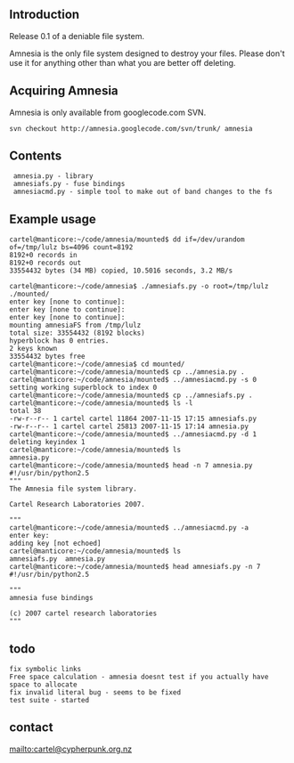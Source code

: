 ## Introduction ##
Release 0.1 of a deniable file system.

Amnesia is the only file system designed to destroy your files. Please don't use it for anything other than what you are better off deleting.

## Acquiring Amnesia ##

Amnesia is only available from googlecode.com SVN.

```
svn checkout http://amnesia.googlecode.com/svn/trunk/ amnesia
```


## Contents ##
```
 amnesia.py - library
 amnesiafs.py - fuse bindings
 amnesiacmd.py - simple tool to make out of band changes to the fs
```
## Example usage ##
```
cartel@manticore:~/code/amnesia/mounted$ dd if=/dev/urandom of=/tmp/lulz bs=4096 count=8192
8192+0 records in
8192+0 records out
33554432 bytes (34 MB) copied, 10.5016 seconds, 3.2 MB/s

cartel@manticore:~/code/amnesia$ ./amnesiafs.py -o root=/tmp/lulz ./mounted/
enter key [none to continue]:
enter key [none to continue]:
enter key [none to continue]:
mounting amnesiaFS from /tmp/lulz
total size: 33554432 (8192 blocks)
hyperblock has 0 entries.
2 keys known
33554432 bytes free
cartel@manticore:~/code/amnesia$ cd mounted/
cartel@manticore:~/code/amnesia/mounted$ cp ../amnesia.py .
cartel@manticore:~/code/amnesia/mounted$ ../amnesiacmd.py -s 0
setting working superblock to index 0
cartel@manticore:~/code/amnesia/mounted$ cp ../amnesiafs.py .
cartel@manticore:~/code/amnesia/mounted$ ls -l
total 38
-rw-r--r-- 1 cartel cartel 11864 2007-11-15 17:15 amnesiafs.py
-rw-r--r-- 1 cartel cartel 25813 2007-11-15 17:14 amnesia.py
cartel@manticore:~/code/amnesia/mounted$ ../amnesiacmd.py -d 1
deleting keyindex 1
cartel@manticore:~/code/amnesia/mounted$ ls
amnesia.py
cartel@manticore:~/code/amnesia/mounted$ head -n 7 amnesia.py
#!/usr/bin/python2.5
"""
The Amnesia file system library.

Cartel Research Laboratories 2007.

"""
cartel@manticore:~/code/amnesia/mounted$ ../amnesiacmd.py -a
enter key:
adding key [not echoed]
cartel@manticore:~/code/amnesia/mounted$ ls
amnesiafs.py  amnesia.py
cartel@manticore:~/code/amnesia/mounted$ head amnesiafs.py -n 7
#!/usr/bin/python2.5

"""
amnesia fuse bindings

(c) 2007 cartel research laboratories
"""
```

## todo ##
```
fix symbolic links 
Free space calculation - amnesia doesnt test if you actually have space to allocate
fix invalid literal bug - seems to be fixed
test suite - started
```

## contact ##

[mailto:cartel@cypherpunk.org.nz](mailto:cartel@cypherpunk.org.nz)